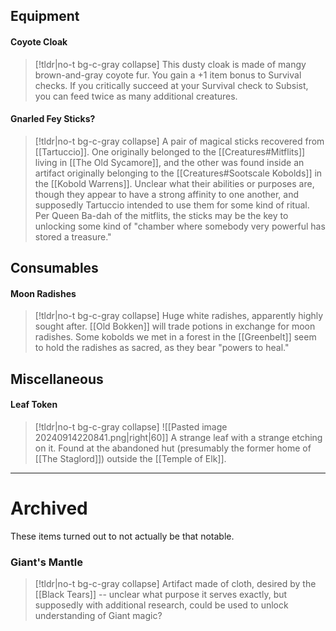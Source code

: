 ## **Equipment**
#### Coyote Cloak
>[!tldr|no-t bg-c-gray collapse]
>This dusty cloak is made of mangy brown-and-gray coyote fur. You gain a +1 item bonus to Survival checks. If you critically succeed at your Survival check to Subsist, you can feed twice as many additional creatures.

#### Gnarled Fey Sticks?
>[!tldr|no-t bg-c-gray collapse]
>A pair of magical sticks recovered from [[Tartuccio]]. One originally belonged to the [[Creatures#Mitflits]] living in [[The Old Sycamore]], and the other was found inside an artifact originally belonging to the [[Creatures#Sootscale Kobolds]] in the [[Kobold Warrens]]. Unclear what their abilities or purposes are, though they appear to have a strong affinity to one another, and supposedly Tartuccio intended to use them for some kind of ritual. Per Queen Ba-dah of the mitflits, the sticks may be the key to unlocking some kind of "chamber where somebody very powerful has stored a treasure."

## **Consumables**
#### Moon Radishes
>[!tldr|no-t bg-c-gray collapse]
>Huge white radishes, apparently highly sought after. [[Old Bokken]] will trade potions in exchange for moon radishes. Some kobolds we met in a forest in the [[Greenbelt]] seem to hold the radishes as sacred, as they bear "powers to heal."

## **Miscellaneous**
#### Leaf Token

>[!tldr|no-t bg-c-gray collapse]
>![[Pasted image 20240914220841.png|right|60]] A strange leaf with a strange etching on it. Found at the abandoned hut (presumably the former home of [[The Staglord]]) outside the [[Temple of Elk]].

---
# Archived
These items turned out to not actually be that notable.

### Giant's Mantle
>[!tldr|no-t bg-c-gray collapse]
>Artifact made of cloth, desired by the [[Black Tears]] -- unclear what purpose it serves exactly, but supposedly with additional research, could be used to unlock understanding of Giant magic?

